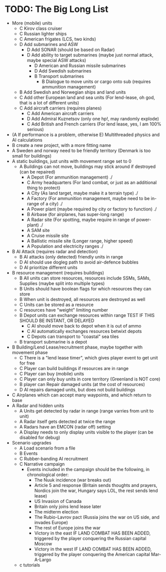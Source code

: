 TODO: The Big Long List
============

* More (mobile) units
    * C Kirov class cruiser
    * C Russian lighter ships
    * C American frigates (LCS, two kinds)
    * D Add submarines and ASW
        * D Add SONAR (should be based on Radar)
        * D Add ability to target submarines (maybe just normal attack, maybe special ASW attacks)
            * D American and Russian missile submarines
            * D Add Swedish submarines
            * B Transport submarines
                * B Dialogue to move units or cargo onto sub (requires ammunition management)
    * B Add Swedish and Norwegian ships and land units
    * C Add other European land and sea units (For lend-lease, oh god, that is a lot of different units)
    * C Add aircraft carriers (requires planes)
        * C Add American aircraft carriers
        * D Add Admiral Kuznetsov (only one hp!, may randomly explode)
        * C Add British and French carriers (For lend lease, yes, I am 100% serious)
* (A If performance is a problem, otherwise E) Multithreaded physics and AI calculations
* B create a new project, with a more fitting name
* A Sweden and norway need to be friendly territory (Denmark is too small for buildings)
* A static buildings, just units with movement range set to 0
    * A Buildings can not move, buildings may stick around if destroyed (can be repaired)
        * A Depot (For ammunition management) ./
        * C Army headquarters (For land combat, or just as an additional thing to protect)
        * A City (As land target, maybe make it a terrain type) ./
        * A Factory (For ammunition management, maybe need to be in-range of a city) ./
        * A Power plant (maybe required by city or factory to function) ./
        * B Airbase (for airplanes, has super-long range)
        * A Radar site (For spotting, maybe require in range of power-plant) ./
        * A SAM site
        * A Cruise missile site
        * A Ballistic missile site (Longer range, higher speed)
        * A Population and electricity ranges ./
* B AI Attack (requires radar and detection)
    * B AI attacks (only detected) friendly units in range
    * D AI should use dogleg path to avoid air-defence bubbles
    * D AI prioritize different units
* B resource management (requires buildings)
    * B All units can store resources, resources include SSMs, SAMs, Supplies (maybe split into multiple types)
    * B Units should have boolean flags for which resources they can store
    * B When unit is destroyed, all resources are destroyed as well
    * C Units can be stored as a resource
    * C resources have "weight" limiting number
    * B Depot units can exchange resources within range TEST IF THIS SHOULD BE INSTANT, OR DELAYED
        * C AI should move back to depot when it is out of ammo
        * C AI automatically exchanges resources betwixt depots
        * C Depots can transport to "coastal" sea tiles
    * B transport submarine is a depot
* B Building/Lend Lease/recruitment phase, maybe together with movement phase
    * C There is a "lend lease timer", which gives player event to get unit for free
    * C Player can build buildings if resources are in range
    * C Player can buy (mobile) units
    * C Player can only buy units in core territory (Greenland is NOT core)
    * B player can Repair damaged units (at the cost of resources)
    * D AI repairs damaged units, but does not build buildings
* C Airplanes which can accept many waypoints, and which return to base
* A Radar and hidden units
    * A Units get detected by radar in range (range varries from unit to unit)
    * A Radar itself gets detected at twice the range
    * A Radars have an EMCON (radar off) setting
    * A Display needs to only display units visible to the player (can be disabled for debug)
* Scenario upgrades
    * A Load scenario from a file
    * B Events
    * C Rubber-banding AI recruitment
    * C Narrative campaign
        * Events included in the campaign should be the following, in chronological order:
            * The Nuuk incidence (war breaks out)
            * Article 5 and response (Britain sends thoughts and prayers, Nordics join the war, Hungary says LOL, the rest sends lend lease)
            * US Invasion of Canada
            * Britain only joins lend lease later
            * The midterm election
            * The Rubio-Lavrov pact (Russia joins the war on US side, and invades Europe)
            * The rest of Europe joins the war
            * Victory in the east IF LAND COMBAT HAS BEEN ADDED, triggered by the player conquering the Russian capital Moscow
            * Victory in the west IF LAND COMBAT HAS BEEN ADDED, triggered by the player conquering the American capital Mar-A-Largo
    * c tutorials
